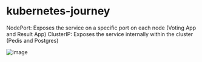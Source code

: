 # kubernetes-journey

NodePort: Exposes the service on a specific port on each node (Voting App and Result App)
ClusterIP: Exposes the service internally within the cluster (Pedis and Postgres)

![image](https://github.com/user-attachments/assets/27822b29-fffd-4452-a9bd-4eae5643421a)
